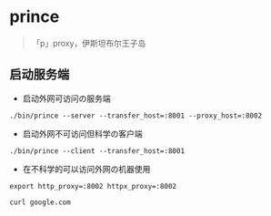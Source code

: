 # prince

> 「p」proxy，伊斯坦布尔王子岛

## 启动服务端

- 启动外网可访问の服务端

```shell script
./bin/prince --server --transfer_host=:8001 --proxy_host=:8002
```

- 启动外网不可访问但科学の客户端

```shell script
./bin/prince --client --transfer_host=:8001
```

- 在不科学的可以访问外网の机器使用

```shell script
export http_proxy=:8002 httpx_proxy=:8002

curl google.com
```

